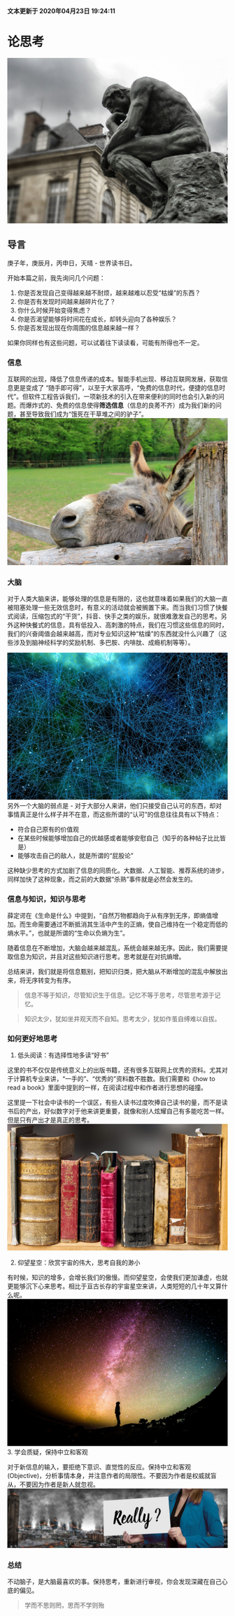 **文本更新于 2020年04月23日 19:24:11**
# 论思考
![](./images/1-why-need-independent/the-thinker.jpg)
## 导言
庚子年，庚辰月，丙申日，天晴 - 世界读书日。

开始本篇之前，我先询问几个问题：
1. 你是否发现自己变得越来越不耐烦，越来越难以忍受“枯燥”的东西？
3. 你是否有发现时间越来越碎片化了？
4. 你什么时候开始变得焦虑？
5. 你是否渴望能够将时间花在成长，却转头迎向了各种娱乐？
6. 你是否发现出现在你周围的信息越来越一样？

如果你同样也有这些问题，可以试着往下读读看，可能有所得也不一定。

### 信息
互联网的出现，降低了信息传递的成本。智能手机出现、移动互联网发展，获取信息更是变成了 “随手即可得”，以至于大家高呼，“免费的信息时代，便捷的信息时代”。但软件工程告诉我们，一项新技术的引入在带来便利的同时也会引入新的问题。而爆炸式的、免费的信息使得**筛选信息**（信息的良莠不齐）成为我们新的问题，甚至导致我们成为“饿死在干草堆之间的驴子”。
![](./images/1-why-need-independent/donkey.jpg)
### 大脑
对于人类大脑来讲，能够处理的信息是有限的，这也就意味着如果我们的大脑一直被阻塞处理一些无效信息时，有意义的活动就会被搁置下来。而当我们习惯了快餐式阅读，压缩包式的“干货”，抖音、快手之类的娱乐，就很难激发自己的思考。另外这种快餐式的信息，具有低投入、高刺激的特点，我们在习惯这些信息的同时，我们的兴奋阈值会越来越高，而对专业知识这种“枯燥”的东西就没什么兴趣了（这些涉及到脑神经科学的奖励机制、多巴胺、内啡肽、成瘾机制等等）。

![](./images/1-why-need-independent/brain.jpg)
另外一个大脑的弱点是 - 对于大部分人来讲，他们只接受自己认可的东西，却对事情真正是什么样子并不在意，而这些所谓的“认可”的信息往往具有以下特点：
- 符合自己原有的价值观
- 在某些时候能够增加自己的优越感或者能够安慰自己（知乎的各种帖子比比皆是）
- 能够攻击自己的敌人，就是所谓的“屁股论”

这种缺少思考的方式加剧了信息的同质化。大数据、人工智能、推荐系统的进步，同样加快了这种现象，而之前的大数据“杀熟”事件就是必然会发生的。

### 信息与知识，知识与思考
薛定谔在《生命是什么》中提到，“自然万物都趋向于从有序到无序，即熵值增加。而生命需要通过不断抵消其生活中产生的正熵，使自己维持在一个稳定而低的熵水平。”，也就是所谓的“生命以负熵为生”。

随着信息在不断增加，大脑会越来越混乱，系统会越来越无序。因此，我们需要提取信息为知识，并且对这些知识进行思考。思考就是在对抗熵增。

总结来讲，我们就是将信息甄别，把知识归类，把大脑从不断增加的混乱中解放出来，将无序转变为有序。

> 信息不等于知识，尽管知识生于信息。记忆不等于思考，尽管思考源于记忆。

> 知识太少，犹如坐井观天而不自知。思考太少，犹如作茧自缚难以自拔。

### 如何更好地思考

1. 低头阅读：有选择性地多读“好书”

这里的书不仅仅是传统意义上的出版书籍，还有很多互联网上优秀的资料。尤其对于计算机专业来讲，“一手的”、“优秀的”资料数不胜数。我们需要和《how to read a book》里面中提到的一样，在阅读过程中和作者进行思想的碰撞。

这里提一下社会中读书的一个误区，有些人读书过度吹捧自己读书的量，而不是读书后的产出，好似数字对于他来讲更重要，就像和别人炫耀自己有多能吃苦一样。但是只有产出才是真正的思考。
![](./images/1-why-need-independent/reading.jpg)

2. 仰望星空：欣赏宇宙的伟大，思考自我的渺小

有时候，知识的增多，会增长我们的傲慢。而仰望星空，会使我们更加谦虚，也就更能够沉下心来思考。相比于亘古长存的宇宙星空来讲，人类短短的几十年又算什么呢。
![](./images/1-why-need-independent/universe.jpg)
3. 学会质疑，保持中立和客观

对于新信息的输入，要拒绝下意识、直觉性的反应。保持中立和客观(Objective)，分析事情本身，并注意作者的局限性。不要因为作者是权威就盲从，不要因为作者是新人就忽视。
![](./images/1-why-need-independent/reason.jpg)
### 总结
不动脑子，是大脑最喜欢的事。保持思考，重新进行审视，你会发现深藏在自己心底的偏见。

> 学而不思则罔，思而不学则殆

